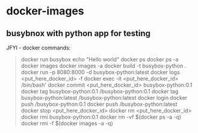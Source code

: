 # docker-images

## busybnox with python app for testing
JFYI - docker commands:
> docker run busybox echo "Hello world"
> docker ps
> docker ps -a 
> docker images
> docker images -a 
> docker build -t busybox-python .
> docker run -p 8080:8000 -d busybox-python:latest
> docker logs <put_here_docker_id> -f
> docker exec -it <put_here_docker_id> /bin/bash'
> docker commit <put_here_docker_id> busybox-python:0.1
> docker tag busybox-python:0.1 <dockerhub-name>/busybox-python:0.1
> docker tag busybox-python:latest <dockerhub-name>/busybox-python:latest
> docker login
> docker push <dockerhub-name>/busybox-python:0.1
> docker push <dockerhub-name>/busybox-python:latest
> docker stop <put_here_docker_id>
> docker rm <put_here_docker_id>
> docker rmi busybox-python:0.1
> docker rm -vf $(docker ps -a -q)
> docker rmi -f $(docker images -a -q)